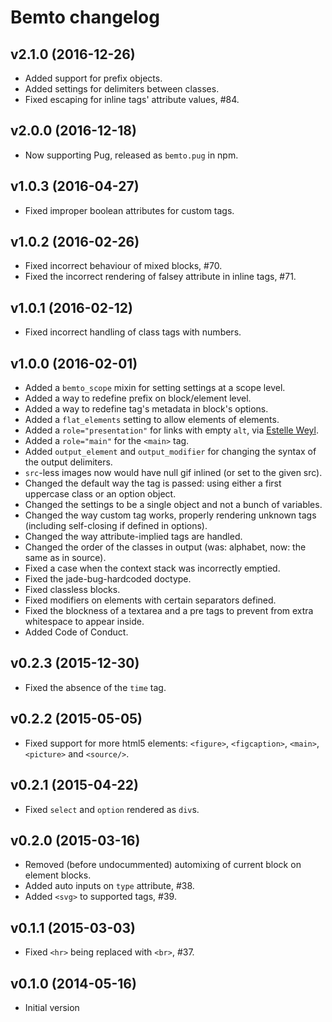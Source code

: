 # Bemto changelog

## v2.1.0 (2016-12-26)

- Added support for prefix objects.
- Added settings for delimiters between classes.
- Fixed escaping for inline tags' attribute values, #84.

## v2.0.0 (2016-12-18)

- Now supporting Pug, released as `bemto.pug` in npm.

## v1.0.3 (2016-04-27)

- Fixed improper boolean attributes for custom tags.

## v1.0.2 (2016-02-26)

- Fixed incorrect behaviour of mixed blocks, #70.
- Fixed the incorrect rendering of falsey attribute in inline tags, #71.

## v1.0.1 (2016-02-12)

- Fixed incorrect handling of class tags with numbers.

## v1.0.0 (2016-02-01)

- Added a `bemto_scope` mixin for setting settings at a scope level.
- Added a way to redefine prefix on block/element level.
- Added a way to redefine tag's metadata in block's options.
- Added a `flat_elements` setting to allow elements of elements.
- Added a `role="presentation"` for links with empty `alt`, via [Estelle Weyl](https://twitter.com/estellevw/status/685332992227540992).
- Added a `role="main"` for the `<main>` tag.
- Added `output_element` and `output_modifier` for changing the syntax of the output delimiters.
- `src`-less images now would have null gif inlined (or set to the given src).
- Changed the default way the tag is passed: using either a first uppercase class or an option object.
- Changed the settings to be a single object and not a bunch of variables.
- Changed the way custom tag works, properly rendering unknown tags (including self-closing if defined in options).
- Changed the way attribute-implied tags are handled.
- Changed the order of the classes in output (was: alphabet, now: the same as in source).
- Fixed a case when the context stack was incorrectly emptied.
- Fixed the jade-bug-hardcoded doctype.
- Fixed classless blocks.
- Fixed modifiers on elements with certain separators defined.
- Fixed the blockness of a textarea and a pre tags to prevent from extra whitespace to appear inside.
- Added Code of Conduct.

## v0.2.3 (2015-12-30)

- Fixed the absence of the `time` tag.

## v0.2.2 (2015-05-05)

- Fixed support for more html5 elements: `<figure>`, `<figcaption>`, `<main>`, `<picture>` and `<source/>`.

## v0.2.1 (2015-04-22)

- Fixed `select` and `option` rendered as `div`s.

## v0.2.0 (2015-03-16)

- Removed (before undocummented) automixing of current block on element blocks.
- Added auto inputs on `type` attribute, #38.
- Added `<svg>` to supported tags, #39.

## v0.1.1 (2015-03-03)

- Fixed `<hr>` being replaced with `<br>`, #37.

## v0.1.0 (2014-05-16)

- Initial version
